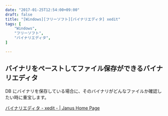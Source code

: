 ```yaml
---
date: "2017-01-25T12:54:00+09:00"
draft: false
title: "[Windows][フリーソフト][バイナリエディタ] xedit"
tags: [
    "Windows",
    "フリーソフト",
    "バイナリエディタ",
]

---
```


## バイナリをペーストしてファイル保存ができるバイナリエディタ

DB にバイナリを保存している場合に、そのバイナリがどんなファイルか確認したい時に重宝します。

[バイナリエディタ - xedit - | Janus Home Page](http://www002.upp.so-net.ne.jp/janus/index.html#xedit)